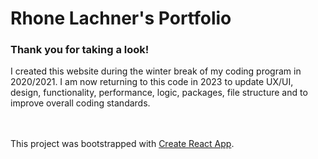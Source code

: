 # Rhone Lachner's Portfolio 
### Thank you for taking a look!

I created this website during the winter break of my coding program in 2020/2021. I am now returning to this code in 2023 to update UX/UI, design, functionality, performance, logic, packages, file structure and to improve overall coding standards. 



<br></br>
This project was bootstrapped with [Create React App](https://github.com/facebook/create-react-app).
